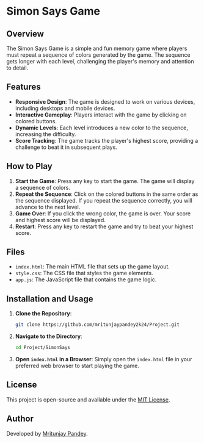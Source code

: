# Simon Says Game

## Overview
The Simon Says Game is a simple and fun memory game where players must repeat a sequence of colors generated by the game. The sequence gets longer with each level, challenging the player's memory and attention to detail.

## Features
- **Responsive Design**: The game is designed to work on various devices, including desktops and mobile devices.
- **Interactive Gameplay**: Players interact with the game by clicking on colored buttons.
- **Dynamic Levels**: Each level introduces a new color to the sequence, increasing the difficulty.
- **Score Tracking**: The game tracks the player's highest score, providing a challenge to beat it in subsequent plays.

## How to Play
1. **Start the Game**: Press any key to start the game. The game will display a sequence of colors.
2. **Repeat the Sequence**: Click on the colored buttons in the same order as the sequence displayed. If you repeat the sequence correctly, you will advance to the next level.
3. **Game Over**: If you click the wrong color, the game is over. Your score and highest score will be displayed.
4. **Restart**: Press any key to restart the game and try to beat your highest score.

## Files
- `index.html`: The main HTML file that sets up the game layout.
- `style.css`: The CSS file that styles the game elements.
- `app.js`: The JavaScript file that contains the game logic.

## Installation and Usage
1. **Clone the Repository**: 
   ```bash
   git clone https://github.com/mritunjaypandey2k24/Project.git
   ```
2. **Navigate to the Directory**:
   ```bash
   cd Project/SimonSays
   ```
3. **Open `index.html` in a Browser**:
   Simply open the `index.html` file in your preferred web browser to start playing the game.

## License
This project is open-source and available under the [MIT License](LICENSE).

## Author
Developed by [Mritunjay Pandey](https://github.com/mritunjaypandey2k24).
